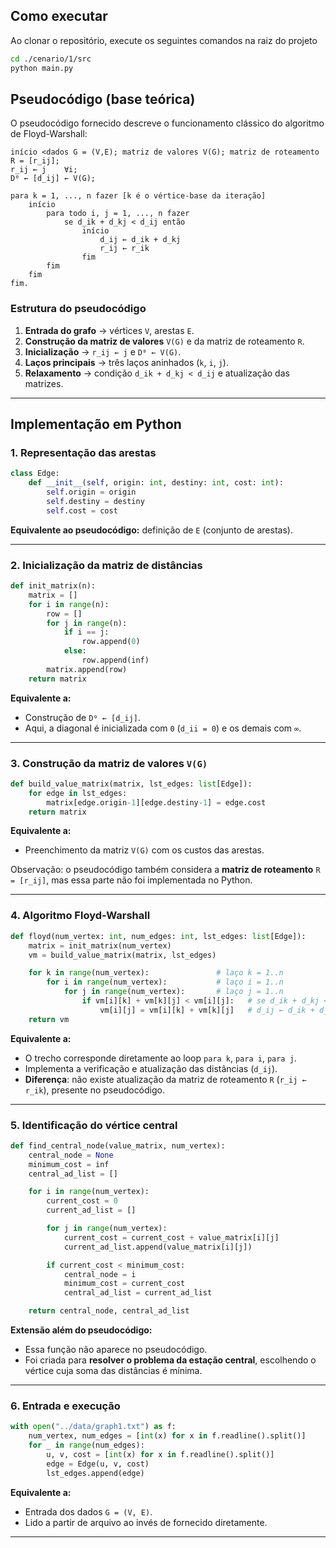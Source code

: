 ## Como executar

Ao clonar o repositório, execute os seguintes comandos na raiz do projeto

```bash
cd ./cenario/1/src
python main.py
```

## Pseudocódigo (base teórica)

O pseudocódigo fornecido descreve o funcionamento clássico do algoritmo de Floyd-Warshall:

```text
início <dados G = (V,E); matriz de valores V(G); matriz de roteamento R = [r_ij];
r_ij ← j    ∀i;
D⁰ ← [d_ij] ← V(G);

para k = 1, ..., n fazer [k é o vértice-base da iteração]
    início
        para todo i, j = 1, ..., n fazer
            se d_ik + d_kj < d_ij então
                início
                    d_ij ← d_ik + d_kj
                    r_ij ← r_ik
                fim
        fim
    fim
fim.
```

### Estrutura do pseudocódigo

1. **Entrada do grafo** → vértices `V`, arestas `E`.
2. **Construção da matriz de valores** `V(G)` e da matriz de roteamento `R`.
3. **Inicialização** → `r_ij ← j` e `D⁰ ← V(G)`.
4. **Laços principais** → três laços aninhados (`k`, `i`, `j`).
5. **Relaxamento** → condição `d_ik + d_kj < d_ij` e atualização das matrizes.

---

## Implementação em Python

### 1. Representação das arestas

```python
class Edge:
    def __init__(self, origin: int, destiny: int, cost: int):
        self.origin = origin
        self.destiny = destiny
        self.cost = cost
```

**Equivalente ao pseudocódigo:** definição de `E` (conjunto de arestas).

---

### 2. Inicialização da matriz de distâncias

```python
def init_matrix(n):
    matrix = []
    for i in range(n):
        row = []
        for j in range(n):
            if i == j:
                row.append(0)
            else:
                row.append(inf)
        matrix.append(row)
    return matrix
```

**Equivalente a:**

* Construção de `D⁰ ← [d_ij]`.
* Aqui, a diagonal é inicializada com `0` (`d_ii = 0`) e os demais com `∞`.

---

### 3. Construção da matriz de valores `V(G)`

```python
def build_value_matrix(matrix, lst_edges: list[Edge]):
    for edge in lst_edges:
        matrix[edge.origin-1][edge.destiny-1] = edge.cost
    return matrix
```

**Equivalente a:**

* Preenchimento da matriz `V(G)` com os custos das arestas.

Observação: o pseudocódigo também considera a **matriz de roteamento** `R = [r_ij]`, mas essa parte não foi implementada no Python.

---

### 4. Algoritmo Floyd-Warshall

```python
def floyd(num_vertex: int, num_edges: int, lst_edges: list[Edge]):
    matrix = init_matrix(num_vertex)
    vm = build_value_matrix(matrix, lst_edges)

    for k in range(num_vertex):               # laço k = 1..n
        for i in range(num_vertex):           # laço i = 1..n
            for j in range(num_vertex):       # laço j = 1..n
                if vm[i][k] + vm[k][j] < vm[i][j]:   # se d_ik + d_kj < d_ij
                    vm[i][j] = vm[i][k] + vm[k][j]   # d_ij ← d_ik + d_kj
    return vm
```

**Equivalente a:**

* O trecho corresponde diretamente ao loop `para k`, `para i`, `para j`.
* Implementa a verificação e atualização das distâncias (`d_ij`).
* **Diferença**: não existe atualização da matriz de roteamento `R` (`r_ij ← r_ik`), presente no pseudocódigo.

---

### 5. Identificação do vértice central

```python
def find_central_node(value_matrix, num_vertex):
    central_node = None
    minimum_cost = inf
    central_ad_list = []

    for i in range(num_vertex):
        current_cost = 0
        current_ad_list = []

        for j in range(num_vertex):
            current_cost = current_cost + value_matrix[i][j]
            current_ad_list.append(value_matrix[i][j])

        if current_cost < minimum_cost:
            central_node = i
            minimum_cost = current_cost
            central_ad_list = current_ad_list

    return central_node, central_ad_list
```

**Extensão além do pseudocódigo:**

* Essa função não aparece no pseudocódigo.
* Foi criada para **resolver o problema da estação central**, escolhendo o vértice cuja soma das distâncias é mínima.

---

### 6. Entrada e execução

```python
with open("../data/graph1.txt") as f:
    num_vertex, num_edges = [int(x) for x in f.readline().split()]
    for _ in range(num_edges):
        u, v, cost = [int(x) for x in f.readline().split()]
        edge = Edge(u, v, cost)
        lst_edges.append(edge)
```

**Equivalente a:**

* Entrada dos dados `G = (V, E)`.
* Lido a partir de arquivo ao invés de fornecido diretamente.

---
